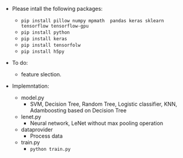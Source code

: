 - Please intall the following packages:
    - `pip install pillow numpy mpmath  pandas keras sklearn tensorflow tensorflow-gpu`
    - `pip install python`
    - `pip install keras`
    - `pip install tensorfolw`
    - `pip install h5py`

-  To do:
    - feature slection.

- Implemntation:
    - model.py
        - SVM, Decision Tree, Random Tree, Logistic classifier, KNN, Adamboosting based on Decision Tree
    - lenet.py
        - Neural network, LeNet without max pooling operation
    - dataprovider
        - Process data
    - train.py
        - `python train.py`
        
    
   